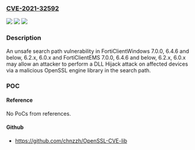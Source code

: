 ### [CVE-2021-32592](https://cve.mitre.org/cgi-bin/cvename.cgi?name=CVE-2021-32592)
![](https://img.shields.io/static/v1?label=Product&message=Fortinet%20FortiClientWindows%2C%20FortiClientEMS&color=blue)
![](https://img.shields.io/static/v1?label=Version&message=n%2Fa&color=blue)
![](https://img.shields.io/static/v1?label=Vulnerability&message=Execute%20unauthorized%20code%20or%20commands&color=brighgreen)

### Description

An unsafe search path vulnerability in FortiClientWindows 7.0.0, 6.4.6 and below, 6.2.x, 6.0.x and FortiClientEMS 7.0.0, 6.4.6 and below, 6.2.x, 6.0.x may allow an attacker to perform a DLL Hijack attack on affected devices via a malicious OpenSSL engine library in the search path.

### POC

#### Reference
No PoCs from references.

#### Github
- https://github.com/chnzzh/OpenSSL-CVE-lib

